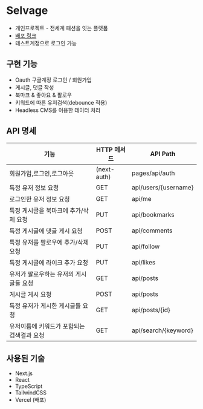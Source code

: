 # Selvage

- 개인프로젝트 - 전세계 패션을 잇는 플랫폼
- [배포 링크](https://selvage-qnbjip0qg-thetomatoaddict.vercel.app/)
- 테스트계정으로 로그인 가능

## 구현 기능
- Oauth 구글계정 로그인 / 회원가입
- 게시글, 댓글 작성
- 북마크 & 좋아요 & 팔로우
- 키워드에 따른 유저검색(debounce 적용)
- Headless CMS를 이용한 데이터 처리

## API 명세
|기능|HTTP 메서드|API Path|
|------|---|---|
|회원가입,로그인,로그아웃|(next-auth)|pages/api/auth|
|특정 유저 정보 요청|GET|api/users/{username}|
|로그인한 유저 정보 요청|GET|api/me|
|특정 게시글을 북마크에 추가/삭제 요청|PUT|api/bookmarks|
|특정 게시글에 댓글 게시 요청|POST|api/comments|
|특정 유저를 팔로우에 추가/삭제 요청|PUT|api/follow|
|특정 게시글에 라이크 추가 요청|PUT|api/likes|
|유저가 팔로우하는 유저의 게시글들 요청|GET|api/posts|
|게시글 게시 요청|POST|api/posts|
|특정 유저가 게시한 게시글들 요청|GET|api/posts/{id}|
|유저이름에 키워드가 포함되는 검색결과 요청|GET|api/search/{keyword}|

## 사용된 기술
- Next.js
- React
- TypeScript
- TailwindCSS
- Vercel (배포)

